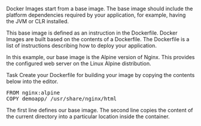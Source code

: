 Docker Images start from a base image. The base image should include the platform dependencies required by your application, for example, having the JVM or CLR installed.

This base image is defined as an instruction in the Dockerfile. Docker Images are built based on the contents of a Dockerfile. The Dockerfile is a list of instructions describing how to deploy your application.

In this example, our base image is the Alpine version of Nginx. This provides the configured web server on the Linux Alpine distribution.

Task
Create your Dockerfile for building your image by copying the contents below into the editor.
<pre class="file" data-target="clipboard">
FROM nginx:alpine
COPY demoapp/ /usr/share/nginx/html
</pre>

The first line defines our base image. The second line copies the content of the current directory into a particular location inside the container.